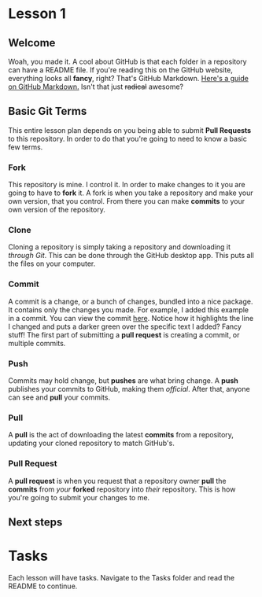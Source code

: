# Lesson 1
## Welcome
Woah, you made it. A cool about GitHub is that each folder in a repository can have a README file. If you're reading this on the GitHub website, everything looks all **fancy**, right? That's GitHub Markdown. [Here's a guide on GitHub Markdown.](https://guides.github.com/features/mastering-markdown/) Isn't that just ~~radical~~ awesome?

## Basic Git Terms
This entire lesson plan depends on you being able to submit **Pull Requests** to this repository. In order to do that you're going to need to know a basic few terms.

### Fork
This repository is mine. I control it. In order to make changes to it you are going to have to **fork** it. A fork is when you take a repository and make your own version, that you control. From there you can make **commits** to your own version of the repository.

### Clone
Cloning a repository is simply taking a repository and downloading it *through Git*. This can be done through the GitHub desktop app. This puts all the files on your computer.

### Commit
A commit is a change, or a bunch of changes, bundled into a nice package. It contains only the changes you made. For example, I added this example in a commit. You can view the commit [here](https://github.com/MayBeTall/MayBeTeaching/commit/eb5b3cbdd5b87dfb7d529d817e7d44913f0159a8). Notice how it highlights the line I changed and puts a darker green over the specific text I added? Fancy stuff! The first part of submitting a **pull request** is creating a commit, or multiple commits.

### Push
Commits may hold change, but **pushes** are what bring change. A **push** publishes your commits to GitHub, making them *official*. After that, anyone can see and **pull** your commits.

### Pull
A **pull** is the act of downloading the latest **commits** from a repository, updating your cloned repository to match GitHub's.

### Pull Request
A **pull request** is when you request that a repository owner **pull** the **commits** from *your* **forked** repository into *their* repository. This is how you're going to submit your changes to me.

## Next steps
# Tasks
Each lesson will have tasks. Navigate to the Tasks folder and read the README to continue.
